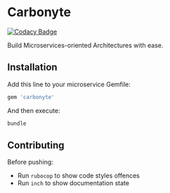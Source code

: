 # Carbonyte

[![Codacy Badge](https://api.codacy.com/project/badge/Grade/c87e4654cf134470ba9279b771656f2e)](https://app.codacy.com/gh/iMacTia/carbonyte?utm_source=github.com&utm_medium=referral&utm_content=iMacTia/carbonyte&utm_campaign=Badge_Grade_Settings)

Build Microservices-oriented Architectures with ease.

## Installation
Add this line to your microservice Gemfile:

```ruby
gem 'carbonyte'
```

And then execute:
```bash
bundle
```

## Contributing
Before pushing:
* Run `rubocop` to show code styles offences
* Run `inch` to show documentation state
